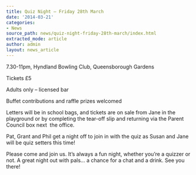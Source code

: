 ```yaml
---
title: Quiz Night – Friday 28th March
date: '2014-03-21'
categories:
- News
source_path: news/quiz-night-friday-28th-march/index.html
extracted_mode: article
author: admin
layout: news_article
---
```

7.30-11pm, Hyndland Bowling Club, Queensborough Gardens

Tickets £5

Adults only – licensed bar

Buffet contributions and raffle prizes welcomed

Letters will be in school bags, and tickets are on sale from Jane in the playground or by completing the tear-off slip and returning via the Parent Council box next &nbsp;the office.

Pat, Grant and Phil get a night off to join in with the quiz as Susan and Jane will be quiz setters this time!

Please come and join us. It’s always a fun night, whether you’re a quizzer or not. A great night out with pals… a chance for a chat and a drink. See you there!
